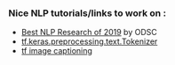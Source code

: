### Nice NLP tutorials/links to work on :
* [Best NLP Research of 2019](https://medium.com/@ODSC/best-nlp-research-of-2019-934b9d8e93d8) by ODSC
* [tf.keras.preprocessing.text.Tokenizer](https://www.tensorflow.org/api_docs/python/tf/keras/preprocessing/text/Tokenizer)
* [tf image captioning](https://www.tensorflow.org/tutorials/text/image_captioning)


